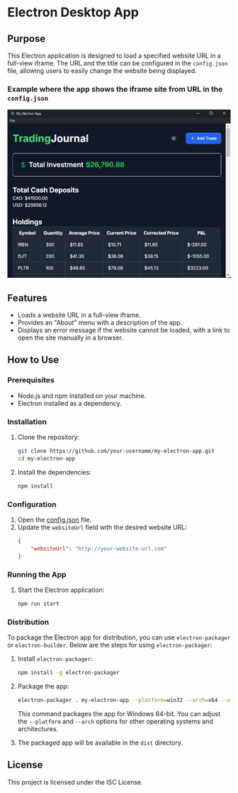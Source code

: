 # Electron Desktop App

## Purpose

This Electron application is designed to load a specified website URL in a full-view iframe. The URL and the title can be configured in the `config.json` file, allowing users to easily change the website being displayed.

### Example where the app shows the iframe site from URL in the `config.json`

![My Image](my-electron-app.png)

## Features

- Loads a website URL in a full-view iframe.
- Provides an "About" menu with a description of the app.
- Displays an error message if the website cannot be loaded, with a link to open the site manually in a browser.

## How to Use

### Prerequisites

- Node.js and npm installed on your machine.
- Electron installed as a dependency.

### Installation

1. Clone the repository:
    ```sh
    git clone https://github.com/your-username/my-electron-app.git
    cd my-electron-app
    ```

2. Install the dependencies:
    ```sh
    npm install
    ```

### Configuration

1. Open the [config.json](http://_vscodecontentref_/0) file.
2. Update the `websiteUrl` field with the desired website URL:
    ```json
    {
        "websiteUrl": "http://your-website-url.com"
    }
    ```

### Running the App

1. Start the Electron application:
    ```sh
    npm run start
    ```

### Distribution

To package the Electron app for distribution, you can use `electron-packager` or `electron-builder`. Below are the steps for using `electron-packager`:

1. Install `electron-packager`:
    ```sh
    npm install -g electron-packager
    ```

2. Package the app:
    ```sh
    electron-packager . my-electron-app --platform=win32 --arch=x64 --out=dist --overwrite
    ```

    This command packages the app for Windows 64-bit. You can adjust the `--platform` and `--arch` options for other operating systems and architectures.

3. The packaged app will be available in the `dist` directory.

## License

This project is licensed under the ISC License.